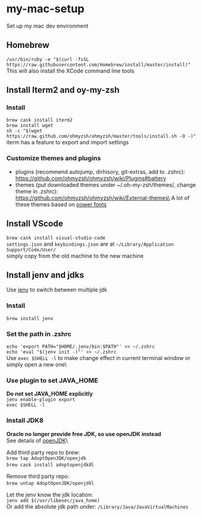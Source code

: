 # my-mac-setup
Set up my mac dev environment

## Homebrew
`/usr/bin/ruby -e "$(curl -fsSL https://raw.githubusercontent.com/Homebrew/install/master/install)"`\
This will also install the XCode command line tools

## Install Iterm2 and oy-my-zsh
### Install 
`brew cask install iterm2`\
`brew install wget`\
`sh -c "$(wget https://raw.github.com/ohmyzsh/ohmyzsh/master/tools/install.sh -O -)"`\
iterm has a feature to export and import settings

### Customize themes and plugins
* plugins (recommend autojump, dirhisory, git-extras, add to .zshrc):\
https://github.com/ohmyzsh/ohmyzsh/wiki/Plugins#battery
* themes (put downloaded themes under ~/.oh-my-zsh/themes/, change theme in .zshrc):\
https://github.com/ohmyzsh/ohmyzsh/wiki/External-themes\
A lot of these themes based on [power fonts](https://github.com/powerline/fonts)

## Install VScode
`brew cask install visual-studio-code`\
`settings.json` and `keybindings.json` are at `~/Library/Application Support/Code/User/`\
simply copy from the old machine to the new machine

## Install jenv and jdks
Use [jenv](https://github.com/jenv/jenv) to switch between multiple jdk

### Install
`brew install jenv`

### Set the path in .zshrc
`echo 'export PATH="$HOME/.jenv/bin:$PATH"' >> ~/.zshrc`\
`echo 'eval "$(jenv init -)"' >> ~/.zshrc`\
Use `exec $SHELL -l` to make change effect in current terminal window or simply open a new one\

### Use plugin to set JAVA_HOME
**Do not set JAVA_HOME explicitly**\
`jenv enable-plugin export`\
`exec $SHELL -l`

### Install JDK8
**Oracle no longer provide free JDK, so use openJDK instead**\
See details of [openJDK](https://github.com/AdoptOpenJDK/homebrew-openjdk)\

Add third party repo to brew:\
`brew tap AdoptOpenJDK/openjdk`\
`brew cask install adoptopenjdk8`\

Remove third party repo:\
`brew untap AdoptOpenJDK/openjdk`\

Let the jenv know the jdk location:\
`jenv add $(/usr/libexec/java_home)`\
Or add the absolute jdk path under:
`/Library/Java/JavaVirtualMachines`



